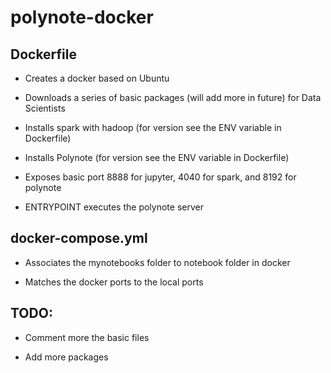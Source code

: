 # polynote-docker

## Dockerfile

- Creates a docker based on Ubuntu 

- Downloads a series of basic packages (will add more in future) for Data Scientists

- Installs spark with hadoop (for version see the ENV variable in Dockerfile) 

- Installs Polynote (for version see the ENV variable in Dockerfile)

- Exposes basic port 8888 for jupyter, 4040 for spark, and 8192 for polynote

- ENTRYPOINT executes the polynote server

## docker-compose.yml

- Associates the mynotebooks folder to notebook folder in docker

- Matches the docker ports to the local ports

## TODO:

- Comment more the basic files

- Add more packages
